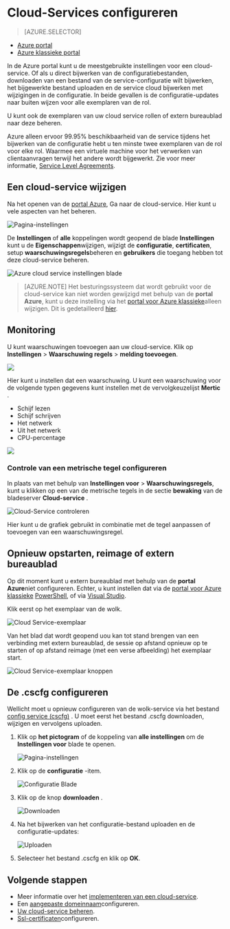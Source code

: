 <properties 
    pageTitle="Het configureren van een cloud-service (portal) | Microsoft Azure" 
    description="Informatie over het cloud-services configureren in Azure. Informatie over de configuratie van de service cloud bijwerken en configureren van externe toegang tot de rol van exemplaren. Deze voorbeelden gebruiken de Azure portal." 
    services="cloud-services" 
    documentationCenter="" 
    authors="Thraka" 
    manager="timlt" 
    editor=""/>

<tags 
    ms.service="cloud-services" 
    ms.workload="tbd" 
    ms.tgt_pltfrm="na" 
    ms.devlang="na" 
    ms.topic="article" 
    ms.date="10/11/2016"
    ms.author="adegeo"/>

# <a name="how-to-configure-cloud-services"></a>Cloud-Services configureren

> [AZURE.SELECTOR]
- [Azure portal](cloud-services-how-to-configure-portal.md)
- [Azure klassieke portal](cloud-services-how-to-configure.md)

In de Azure portal kunt u de meestgebruikte instellingen voor een cloud-service. Of als u direct bijwerken van de configuratiebestanden, downloaden van een bestand van de service-configuratie wilt bijwerken, het bijgewerkte bestand uploaden en de service cloud bijwerken met wijzigingen in de configuratie. In beide gevallen is de configuratie-updates naar buiten wijzen voor alle exemplaren van de rol.

U kunt ook de exemplaren van uw cloud service rollen of extern bureaublad naar deze beheren.

Azure alleen ervoor 99.95% beschikbaarheid van de service tijdens het bijwerken van de configuratie hebt u ten minste twee exemplaren van de rol voor elke rol. Waarmee een virtuele machine voor het verwerken van clientaanvragen terwijl het andere wordt bijgewerkt. Zie voor meer informatie, [Service Level Agreements](https://azure.microsoft.com/support/legal/sla/).

## <a name="change-a-cloud-service"></a>Een cloud-service wijzigen

Na het openen van de [portal Azure](https://portal.azure.com/), Ga naar de cloud-service. Hier kunt u vele aspecten van het beheren. 

![Pagina-instellingen](./media/cloud-services-how-to-configure-portal/cloud-service.png)

De **Instellingen** of **alle** koppelingen wordt geopend de blade **Instellingen** kunt u de **Eigenschappen**wijzigen, wijzigt de **configuratie**, **certificaten**, setup **waarschuwingsregels**beheren en **gebruikers** die toegang hebben tot deze cloud-service beheren.

![Azure cloud service instellingen blade](./media/cloud-services-how-to-configure-portal/cs-settings-blade.png)

>[AZURE.NOTE]
>Het besturingssysteem dat wordt gebruikt voor de cloud-service kan niet worden gewijzigd met behulp van de **portal Azure**, kunt u deze instelling via het [portal voor Azure klassieke](http://manage.windowsazure.com/)alleen wijzigen. Dit is gedetailleerd [hier](cloud-services-how-to-configure.md#update-a-cloud-service-configuration-file).

## <a name="monitoring"></a>Monitoring

U kunt waarschuwingen toevoegen aan uw cloud-service. Klik op **Instellingen** > **Waarschuwing regels** > **melding toevoegen**. 

![](./media/cloud-services-how-to-configure-portal/cs-alerts.png)

Hier kunt u instellen dat een waarschuwing. U kunt een waarschuwing voor de volgende typen gegevens kunt instellen met de vervolgkeuzelijst **Mertic** .

- Schijf lezen
- Schijf schrijven
- Het netwerk
- Uit het netwerk
- CPU-percentage 

![](./media/cloud-services-how-to-configure-portal/cs-alert-item.png)

### <a name="configure-monitoring-from-a-metric-tile"></a>Controle van een metrische tegel configureren

In plaats van met behulp van **Instellingen voor** > **Waarschuwingsregels**, kunt u klikken op een van de metrische tegels in de sectie **bewaking** van de bladeserver **Cloud-service** .

![Cloud-Service controleren](./media/cloud-services-how-to-configure-portal/cs-monitoring.png)

Hier kunt u de grafiek gebruikt in combinatie met de tegel aanpassen of toevoegen van een waarschuwingsregel.


## <a name="reboot-reimage-or-remote-desktop"></a>Opnieuw opstarten, reimage of extern bureaublad

Op dit moment kunt u extern bureaublad met behulp van de **portal Azure**niet configureren. Echter, u kunt instellen dat via de [portal voor Azure klassieke](cloud-services-role-enable-remote-desktop.md) [PowerShell](cloud-services-role-enable-remote-desktop-powershell.md), of via [Visual Studio](../vs-azure-tools-remote-desktop-roles.md). 

Klik eerst op het exemplaar van de wolk.

![Cloud Service-exemplaar](./media/cloud-services-how-to-configure-portal/cs-instance.png)

Van het blad dat wordt geopend uou kan tot stand brengen van een verbinding met extern bureaublad, de sessie op afstand opnieuw op te starten of op afstand reimage (met een verse afbeelding) het exemplaar start.

![Cloud Service-exemplaar knoppen](./media/cloud-services-how-to-configure-portal/cs-instance-buttons.png)



## <a name="reconfigure-your-cscfg"></a>De .cscfg configureren

Wellicht moet u opnieuw configureren van de wolk-service via het bestand [config service (cscfg)](cloud-services-model-and-package.md#cscfg) . U moet eerst het bestand .cscfg downloaden, wijzigen en vervolgens uploaden.

1. Klik op **het pictogram** of de koppeling van **alle instellingen** om de **Instellingen voor** blade te openen.

    ![Pagina-instellingen](./media/cloud-services-how-to-configure-portal/cloud-service.png)

2. Klik op de **configuratie** -item.

    ![Configuratie Blade](./media/cloud-services-how-to-configure-portal/cs-settings-config.png)

3. Klik op de knop **downloaden** .

    ![Downloaden](./media/cloud-services-how-to-configure-portal/cs-settings-config-panel-download.png)

4. Na het bijwerken van het configuratie-bestand uploaden en de configuratie-updates:

    ![Uploaden](./media/cloud-services-how-to-configure-portal/cs-settings-config-panel-upload.png) 
    
5. Selecteer het bestand .cscfg en klik op **OK**.

            
## <a name="next-steps"></a>Volgende stappen

* Meer informatie over het [implementeren van een cloud-service](cloud-services-how-to-create-deploy-portal.md).
* Een [aangepaste domeinnaam](cloud-services-custom-domain-name-portal.md)configureren.
* [Uw cloud-service beheren](cloud-services-how-to-manage-portal.md).
* [Ssl-certificaten](cloud-services-configure-ssl-certificate-portal.md)configureren.